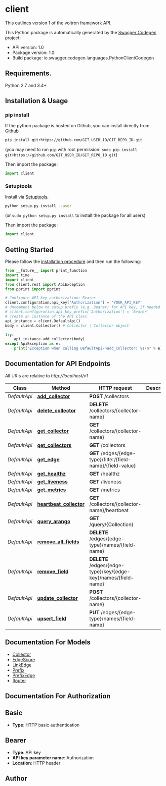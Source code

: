 # client
This outlines version 1 of the voltron framework API. 

This Python package is automatically generated by the [Swagger Codegen](https://github.com/swagger-api/swagger-codegen) project:

- API version: 1.0
- Package version: 1.0
- Build package: io.swagger.codegen.languages.PythonClientCodegen

## Requirements.

Python 2.7 and 3.4+

## Installation & Usage
### pip install

If the python package is hosted on Github, you can install directly from Github

```sh
pip install git+https://github.com/GIT_USER_ID/GIT_REPO_ID.git
```
(you may need to run `pip` with root permission: `sudo pip install git+https://github.com/GIT_USER_ID/GIT_REPO_ID.git`)

Then import the package:
```python
import client 
```

### Setuptools

Install via [Setuptools](http://pypi.python.org/pypi/setuptools).

```sh
python setup.py install --user
```
(or `sudo python setup.py install` to install the package for all users)

Then import the package:
```python
import client
```

## Getting Started

Please follow the [installation procedure](#installation--usage) and then run the following:

```python
from __future__ import print_function
import time
import client
from client.rest import ApiException
from pprint import pprint

# Configure API key authorization: Bearer
client.configuration.api_key['Authorization'] = 'YOUR_API_KEY'
# Uncomment below to setup prefix (e.g. Bearer) for API key, if needed
# client.configuration.api_key_prefix['Authorization'] = 'Bearer'
# create an instance of the API class
api_instance = client.DefaultApi()
body = client.Collector() # Collector | Collector object

try:
    api_instance.add_collector(body)
except ApiException as e:
    print("Exception when calling DefaultApi->add_collector: %s\n" % e)

```

## Documentation for API Endpoints

All URIs are relative to *http://localhost/v1*

Class | Method | HTTP request | Description
------------ | ------------- | ------------- | -------------
*DefaultApi* | [**add_collector**](docs/DefaultApi.md#add_collector) | **POST** /collectors | 
*DefaultApi* | [**delete_collector**](docs/DefaultApi.md#delete_collector) | **DELETE** /collectors/{collector-name} | 
*DefaultApi* | [**get_collector**](docs/DefaultApi.md#get_collector) | **GET** /collectors/{collector-name} | 
*DefaultApi* | [**get_collectors**](docs/DefaultApi.md#get_collectors) | **GET** /collectors | 
*DefaultApi* | [**get_edge**](docs/DefaultApi.md#get_edge) | **GET** /edges/{edge-type}/filter/{field-name}/{field-value} | 
*DefaultApi* | [**get_healthz**](docs/DefaultApi.md#get_healthz) | **GET** /healthz | 
*DefaultApi* | [**get_liveness**](docs/DefaultApi.md#get_liveness) | **GET** /liveness | 
*DefaultApi* | [**get_metrics**](docs/DefaultApi.md#get_metrics) | **GET** /metrics | 
*DefaultApi* | [**heartbeat_collector**](docs/DefaultApi.md#heartbeat_collector) | **GET** /collectors/{collector-name}/heartbeat | 
*DefaultApi* | [**query_arango**](docs/DefaultApi.md#query_arango) | **GET** /query/{Collection} | 
*DefaultApi* | [**remove_all_fields**](docs/DefaultApi.md#remove_all_fields) | **DELETE** /edges/{edge-type}/names/{field-name} | 
*DefaultApi* | [**remove_field**](docs/DefaultApi.md#remove_field) | **DELETE** /edges/{edge-type}/key/{edge-key}/names/{field-name} | 
*DefaultApi* | [**update_collector**](docs/DefaultApi.md#update_collector) | **POST** /collectors/{collector-name} | 
*DefaultApi* | [**upsert_field**](docs/DefaultApi.md#upsert_field) | **PUT** /edges/{edge-type}/names/{field-name} | 


## Documentation For Models

 - [Collector](docs/Collector.md)
 - [EdgeScore](docs/EdgeScore.md)
 - [LinkEdge](docs/LinkEdge.md)
 - [Prefix](docs/Prefix.md)
 - [PrefixEdge](docs/PrefixEdge.md)
 - [Router](docs/Router.md)


## Documentation For Authorization


## Basic

- **Type**: HTTP basic authentication

## Bearer

- **Type**: API key
- **API key parameter name**: Authorization
- **Location**: HTTP header


## Author



